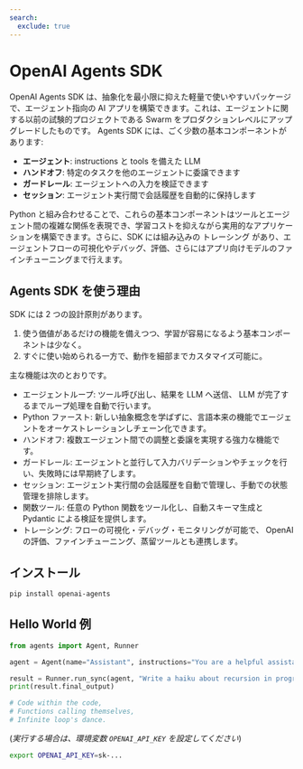 ```yaml
---
search:
  exclude: true
---
```

# OpenAI Agents SDK

 OpenAI Agents SDK は、抽象化を最小限に抑えた軽量で使いやすいパッケージで、エージェント指向の AI アプリを構築できます。これは、エージェントに関する以前の試験的プロジェクトである  Swarm をプロダクションレベルにアップグレードしたものです。 Agents SDK には、ごく少数の基本コンポーネントがあります:

-   **エージェント**:  instructions と tools を備えた  LLM  
-   **ハンドオフ**: 特定のタスクを他のエージェントに委譲できます  
-   **ガードレール**: エージェントへの入力を検証できます  
-   **セッション**: エージェント実行間で会話履歴を自動的に保持します  

 Python と組み合わせることで、これらの基本コンポーネントはツールとエージェント間の複雑な関係を表現でき、学習コストを抑えながら実用的なアプリケーションを構築できます。さらに、SDK には組み込みの  トレーシング があり、エージェントフローの可視化やデバッグ、評価、さらにはアプリ向けモデルのファインチューニングまで行えます。

## Agents SDK を使う理由

SDK には 2 つの設計原則があります。

1. 使う価値があるだけの機能を備えつつ、学習が容易になるよう基本コンポーネントは少なく。  
2. すぐに使い始められる一方で、動作を細部までカスタマイズ可能に。

主な機能は次のとおりです。

-   エージェントループ: ツール呼び出し、結果を  LLM へ送信、 LLM が完了するまでループ処理を自動で行います。  
-   Python ファースト: 新しい抽象概念を学ばずに、言語本来の機能でエージェントをオーケストレーションしチェーン化できます。  
-   ハンドオフ: 複数エージェント間での調整と委譲を実現する強力な機能です。  
-   ガードレール: エージェントと並行して入力バリデーションやチェックを行い、失敗時には早期終了します。  
-   セッション: エージェント実行間の会話履歴を自動で管理し、手動での状態管理を排除します。  
-   関数ツール: 任意の  Python 関数をツール化し、自動スキーマ生成と Pydantic による検証を提供します。  
-   トレーシング: フローの可視化・デバッグ・モニタリングが可能で、 OpenAI の評価、ファインチューニング、蒸留ツールとも連携します。  

## インストール

```bash
pip install openai-agents
```

## Hello World 例

```python
from agents import Agent, Runner

agent = Agent(name="Assistant", instructions="You are a helpful assistant")

result = Runner.run_sync(agent, "Write a haiku about recursion in programming.")
print(result.final_output)

# Code within the code,
# Functions calling themselves,
# Infinite loop's dance.
```

(_実行する場合は、環境変数 `OPENAI_API_KEY` を設定してください_)

```bash
export OPENAI_API_KEY=sk-...
```